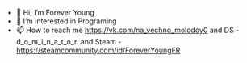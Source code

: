 - 👋 Hi, I’m Forever Young
- 👀 I’m interested in Programing
- 📫 How to reach me https://vk.com/na_vechno_molodoy0 and DS - d_o_m_i_n_a_t_o_r. and Steam - https://steamcommunity.com/id/ForeverYoungFR

<!---
Forever564/Forever564 is a ✨ special ✨ repository because its `README.md` (this file) appears on your GitHub profile.
You can click the Preview link to take a look at your changes.
--->
